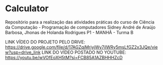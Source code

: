# Calculator
Repositório para a realização das atividades práticas do curso de Ciência da Computação - Programação de computadores
Sidney André de Araújo Barbosa, Jhonas de Holanda Rodrigues
P1 - MANHÃ - Turma B 


LINK VÍDEO DO PROJETO PELO DRIVE:
https://drive.google.com/file/d/17AGZqjMriyjWy7ilWRy5msLfGZ2x3JQe/view?usp=drive_link
LINK DO VÍDEO POSTADO NO YOUTUBE:
https://youtu.be/wVOfEoXH5tM?si=FCB85A1AZBHHHZcD

